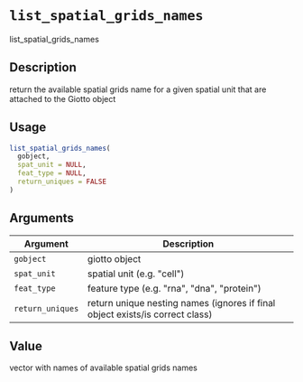 # `list_spatial_grids_names`

list_spatial_grids_names


## Description

return the available spatial grids name for a given spatial unit that are attached to the Giotto object


## Usage

```r
list_spatial_grids_names(
  gobject,
  spat_unit = NULL,
  feat_type = NULL,
  return_uniques = FALSE
)
```


## Arguments

Argument      |Description
------------- |----------------
`gobject`     |     giotto object
`spat_unit`     |     spatial unit (e.g. "cell")
`feat_type`     |     feature type (e.g. "rna", "dna", "protein")
`return_uniques`     |     return unique nesting names (ignores if final object exists/is correct class)


## Value

vector with names of available spatial grids names


